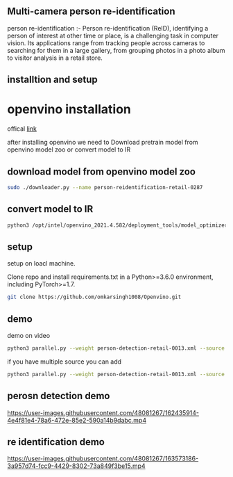 ## Multi-camera person re-identification

person re-identification :- Person re-identification (ReID), identifying a person of interest at other time or place, is a challenging task in computer vision. Its applications range from tracking people across cameras to searching for them in a large gallery, from grouping photos in a photo album to visitor analysis in a retail store. 

## installtion and setup

# openvino installation 
offical [link](https://docs.openvino.ai/latest/openvino_docs_install_guides_installing_openvino_linux.html)

after installing openvino we need to Download pretrain model from openvino model zoo or convert model to IR
## download model from openvino model zoo
```bash
sudo ./downloader.py --name person-reidentification-retail-0287
```
## convert model to IR
```bash
python3 /opt/intel/openvino_2021.4.582/deployment_tools/model_optimizer/mo_tf.py --saved_model_dir /media/omkar/new_model/saved_model --transformations_config /opt/intel/openvino_2021.4.582/deployment_tools/model_optimizer/extensions/front/tf/ssd_support_api_v2.4.json --tensorflow_object_detection_api_pipeline_config /media/omkar/new_model/pipeline.config --reverse_input_channels
```

## setup 

setup on loacl machine.

Clone repo and install requirements.txt in a Python>=3.6.0 environment, including PyTorch>=1.7.
```bash
git clone https://github.com/omkarsingh1008/Openvino.git
```
## demo
demo on video

```bash
python3 parallel.py --weight person-detection-retail-0013.xml --source video_path
```
if you have multiple source you can add 

```bash
python3 parallel.py --weight person-detection-retail-0013.xml --source 0 2
```

## perosn detection demo

https://user-images.githubusercontent.com/48081267/162435914-4e4f81e4-78a6-472e-85e2-590a14b9dabc.mp4


## re identification demo 

https://user-images.githubusercontent.com/48081267/163573186-3a957d74-fcc9-4429-8302-73a849f3be15.mp4



